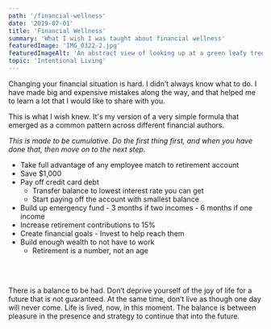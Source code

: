 ```yaml
---
path: '/financial-wellness'
date: '2019-07-01'
title: 'Financial Wellness'
summary: 'What I wish I was taught about financial wellness'
featuredImage: 'IMG_0322-2.jpg'
featuredImageAlt: 'An abstract view of looking up at a green leafy tree through a wet sunroof of a car.'
topic: 'Intentional Living'
---
```


Changing your financial situation is hard. I didn’t always know what to do. I have made big and expensive mistakes along the way, and that helped me to learn a lot that I would like to share with you.

This is what I wish knew. It's my version of a very simple formula that emerged as a common pattern across different financial authors.

_This is made to be cumulative. Do the first thing first, and when you have done that, then move on to the next step._

- Take full advantage of any employee match to retirement account
- Save \$1,000
- Pay off credit card debt
  - Transfer balance to lowest interest rate you can get
  - Start paying off the account with smallest balance
- Build up emergency fund - 3 months if two incomes - 6 months if one income
- Increase retirement contributions to 15%
- Create financial goals - Invest to help reach them
- Build enough wealth to not have to work
  - Retirement is a number, not an age

<br>
<br>

<p>
There is a balance to be had.  Don’t deprive yourself of the joy of life for a future that is not guaranteed.  At the same time, don’t live as though one day will never come.  Life is lived, now, in this moment.  The balance is between pleasure in the presence and strategy to continue that into the future.
</p>
